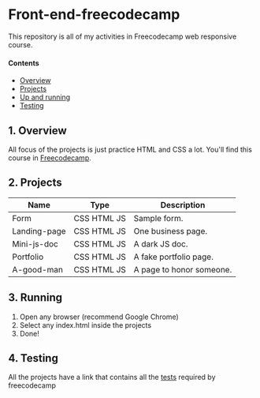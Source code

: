 # Front-end-freecodecamp

This repository is all of my activities in Freecodecamp web responsive course.

#### Contents

- [Overview](#1-overview)
- [Projects](#2-projects)
- [Up and running](#3-Running)
- [Testing](#4-testing)

## 1. Overview

All focus of the projects is just practice HTML and CSS a lot. You'll find this course in [Freecodecamp](https://www.freecodecamp.org).

## 2. Projects

| Name          | Type        | Description                                     |
| --------------|-------------|-------------------------------------------------|
| Form          | CSS HTML JS | Sample form.                                    |
| Landing-page  | CSS HTML JS | One business page.                              |
| Mini-js-doc   | CSS HTML JS | A dark JS doc.                                  |
| Portfolio     | CSS HTML JS | A fake portfolio page.                          |
| A-good-man    | CSS HTML JS | A page to honor someone.                        |

## 3. Running

1. Open any browser (recommend Google Chrome)
2. Select any index.html inside the projects 
3. Done!

## 4. Testing

All the projects have a link that contains all the [tests](https://cdn.freecodecamp.org/testable-projects-fcc/v1/bundle.js) required by freecodecamp

